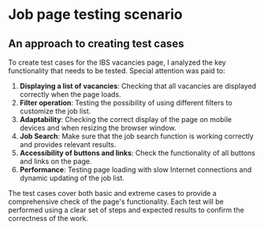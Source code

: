 # Job page testing scenario

## An approach to creating test cases
To create test cases for the IBS vacancies page, I analyzed the key functionality that needs to be tested. Special attention was paid to:

1. **Displaying a list of vacancies**: Checking that all vacancies are displayed correctly when the page loads.
2. **Filter operation**: Testing the possibility of using different filters to customize the job list.
3. **Adaptability**: Checking the correct display of the page on mobile devices and when resizing the browser window.
4. **Job Search**: Make sure that the job search function is working correctly and provides relevant results.
5. **Accessibility of buttons and links**: Check the functionality of all buttons and links on the page.
6. **Performance**: Testing page loading with slow Internet connections and dynamic updating of the job list.

The test cases cover both basic and extreme cases to provide a comprehensive check of the page's functionality. Each test will be performed using a clear set of steps and expected results to confirm the correctness of the work.
